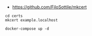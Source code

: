 + https://github.com/FiloSottile/mkcert

```shell script
cd certs
mkcert example.localhost
```

```shell script
docker-compose up -d
```
